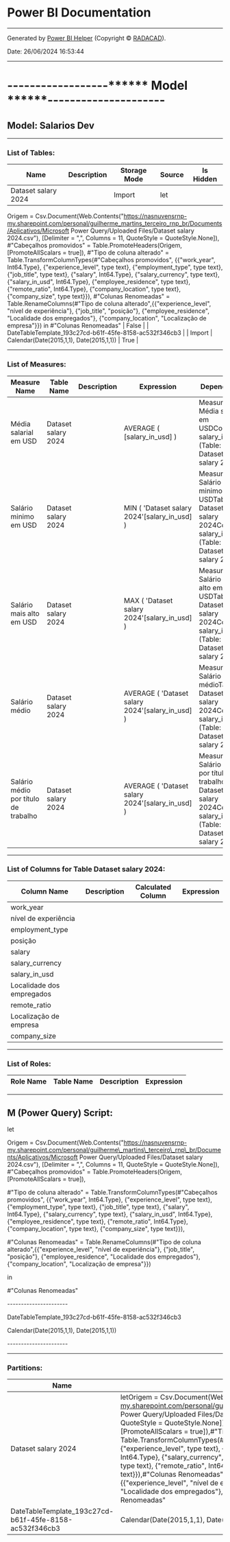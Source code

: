 # Power BI Documentation

---

Generated by [Power BI Helper](http://radacad.com/power-bi-helper) (Copyright © [RADACAD](http://radacad.com)).

Date: 26/06/2024 16:53:44

---

# \------------------\*\*\*\*\*\* Model \*\*\*\*\*\*---------------------

## Model: Salarios Dev

---

### List of Tables:

| Name                | Description | Storage Mode | Source | Is Hidden |
| ------------------- | ----------- | ------------ | ------ | --------- |
| Dataset salary 2024 |             | Import       | let    |

Origem = Csv.Document(Web.Contents("https://nasnuvensrnp-my.sharepoint.com/personal/guilherme_martins_terceiro_rnp_br/Documents/Aplicativos/Microsoft Power Query/Uploaded Files/Dataset salary 2024.csv"), [Delimiter = ",", Columns = 11, QuoteStyle = QuoteStyle.None]),
#"Cabeçalhos promovidos" = Table.PromoteHeaders(Origem, [PromoteAllScalars = true]),
#"Tipo de coluna alterado" = Table.TransformColumnTypes(#"Cabeçalhos promovidos", {{"work_year", Int64.Type}, {"experience_level", type text}, {"employment_type", type text}, {"job_title", type text}, {"salary", Int64.Type}, {"salary_currency", type text}, {"salary_in_usd", Int64.Type}, {"employee_residence", type text}, {"remote_ratio", Int64.Type}, {"company_location", type text}, {"company_size", type text}}),
#"Colunas Renomeadas" = Table.RenameColumns(#"Tipo de coluna alterado",{{"experience_level", "nível de experiência"}, {"job_title", "posição"}, {"employee_residence", "Localidade dos empregados"}, {"company_location", "Localização de empresa"}})
in
#"Colunas Renomeadas" | False |
| DateTableTemplate_193c27cd-b61f-45fe-8158-ac532f346cb3 | | Import | Calendar(Date(2015,1,1), Date(2015,1,1)) | True |

---

### List of Measures:

| Measure Name                         | Table Name          | Description | Expression                                       | Dependency                                                                                                                | Reverse Dependency                            |
| ------------------------------------ | ------------------- | ----------- | ------------------------------------------------ | ------------------------------------------------------------------------------------------------------------------------- | --------------------------------------------- |
| Média salarial em USD                | Dataset salary 2024 |             | AVERAGE ( [salary_in_usd] )                      | Measure: Média salarial em USDColumn: salary_in_usd (Table: Dataset salary 2024)                                          | Measure: Média salarial em USD                |
| Salário minimo em USD                | Dataset salary 2024 |             | MIN ( 'Dataset salary 2024'[salary_in_usd] )     | Measure: Salário minimo em USDTable: Dataset salary 2024Column: salary_in_usd (Table: Dataset salary 2024)                | Measure: Salário minimo em USD                |
| Salário mais alto em USD             | Dataset salary 2024 |             | MAX ( 'Dataset salary 2024'[salary_in_usd] )     | Measure: Salário mais alto em USDTable: Dataset salary 2024Column: salary_in_usd (Table: Dataset salary 2024)             | Measure: Salário mais alto em USD             |
| Salário médio                        | Dataset salary 2024 |             | AVERAGE ( 'Dataset salary 2024'[salary_in_usd] ) | Measure: Salário médioTable: Dataset salary 2024Column: salary_in_usd (Table: Dataset salary 2024)                        | Measure: Salário médio                        |
| Salário médio por título de trabalho | Dataset salary 2024 |             | AVERAGE ( 'Dataset salary 2024'[salary_in_usd] ) | Measure: Salário médio por título de trabalhoTable: Dataset salary 2024Column: salary_in_usd (Table: Dataset salary 2024) | Measure: Salário médio por título de trabalho |

---

### List of Columns for Table Dataset salary 2024:

| Column Name               | Description | Calculated Column | Expression |
| ------------------------- | ----------- | ----------------- | ---------- |
| work_year                 |             |                   |            |
| nível de experiência      |             |                   |            |
| employment_type           |             |                   |            |
| posição                   |             |                   |            |
| salary                    |             |                   |            |
| salary_currency           |             |                   |            |
| salary_in_usd             |             |                   |            |
| Localidade dos empregados |             |                   |            |
| remote_ratio              |             |                   |            |
| Localização de empresa    |             |                   |            |
| company_size              |             |                   |            |

---

### List of Roles:

| Role Name | Table Name | Description | Expression |
| --------- | ---------- | ----------- | ---------- |

---

## M (Power Query) Script:

let

Origem = Csv.Document(Web.Contents("https://nasnuvensrnp-my.sharepoint.com/personal/guilherme\_martins\_terceiro\_rnp\_br/Documents/Aplicativos/Microsoft Power Query/Uploaded Files/Dataset salary 2024.csv"), \[Delimiter = ",", Columns = 11, QuoteStyle = QuoteStyle.None\]), #"Cabeçalhos promovidos" = Table.PromoteHeaders(Origem, \[PromoteAllScalars = true\]),

#"Tipo de coluna alterado" = Table.TransformColumnTypes(#"Cabeçalhos promovidos", {{"work\_year", Int64.Type}, {"experience\_level", type text}, {"employment\_type", type text}, {"job\_title", type text}, {"salary", Int64.Type}, {"salary\_currency", type text}, {"salary\_in\_usd", Int64.Type}, {"employee\_residence", type text}, {"remote\_ratio", Int64.Type}, {"company\_location", type text}, {"company\_size", type text}}),

#"Colunas Renomeadas" = Table.RenameColumns(#"Tipo de coluna alterado",{{"experience\_level", "nível de experiência"}, {"job\_title", "posição"}, {"employee\_residence", "Localidade dos empregados"}, {"company\_location", "Localização de empresa"}})

in

#"Colunas Renomeadas"

\----------------------

DateTableTemplate_193c27cd-b61f-45fe-8158-ac532f346cb3

Calendar(Date(2015,1,1), Date(2015,1,1))

\----------------------

---

### Partitions:

| Name                                                   | QueryDefinition                                                                                                                                                                                                                                                                                                                                                                                                                                                                                                                                                                                                                                                                                                                                                                                                                                                                                                                                                                                                                                                                |
| ------------------------------------------------------ | ------------------------------------------------------------------------------------------------------------------------------------------------------------------------------------------------------------------------------------------------------------------------------------------------------------------------------------------------------------------------------------------------------------------------------------------------------------------------------------------------------------------------------------------------------------------------------------------------------------------------------------------------------------------------------------------------------------------------------------------------------------------------------------------------------------------------------------------------------------------------------------------------------------------------------------------------------------------------------------------------------------------------------------------------------------------------------ |
| Dataset salary 2024                                    | letOrigem = Csv.Document(Web.Contents("https://nasnuvensrnp-my.sharepoint.com/personal/guilherme_martins_terceiro_rnp_br/Documents/Aplicativos/Microsoft Power Query/Uploaded Files/Dataset salary 2024.csv"), [Delimiter = ",", Columns = 11, QuoteStyle = QuoteStyle.None]),#"Cabeçalhos promovidos" = Table.PromoteHeaders(Origem, [PromoteAllScalars = true]),#"Tipo de coluna alterado" = Table.TransformColumnTypes(#"Cabeçalhos promovidos", {{"work_year", Int64.Type}, {"experience_level", type text}, {"employment_type", type text}, {"job_title", type text}, {"salary", Int64.Type}, {"salary_currency", type text}, {"salary_in_usd", Int64.Type}, {"employee_residence", type text}, {"remote_ratio", Int64.Type}, {"company_location", type text}, {"company_size", type text}}),#"Colunas Renomeadas" = Table.RenameColumns(#"Tipo de coluna alterado",{{"experience_level", "nível de experiência"}, {"job_title", "posição"}, {"employee_residence", "Localidade dos empregados"}, {"company_location", "Localização de empresa"}})in#"Colunas Renomeadas" |
| DateTableTemplate_193c27cd-b61f-45fe-8158-ac532f346cb3 | Calendar(Date(2015,1,1), Date(2015,1,1))                                                                                                                                                                                                                                                                                                                                                                                                                                                                                                                                                                                                                                                                                                                                                                                                                                                                                                                                                                                                                                       |
